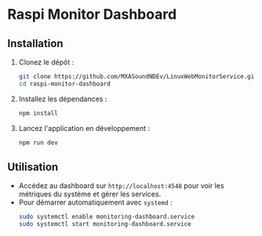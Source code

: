 # Raspi Monitor Dashboard

## Installation

1. Clonez le dépôt :
   ```bash
   git clone https://github.com/MXASoundNDEv/LinuxWebMonitorService.git
   cd raspi-monitor-dashboard
   ```

2. Installez les dépendances :
   ```bash
   npm install
   ```

3. Lancez l'application en développement :
   ```bash
   npm run dev
   ```

## Utilisation

- Accédez au dashboard sur `http://localhost:4548` pour voir les métriques du système et gérer les services.
- Pour démarrer automatiquement avec `systemd` :
  ```bash
  sudo systemctl enable monitoring-dashboard.service
  sudo systemctl start monitoring-dashboard.service
  ```
